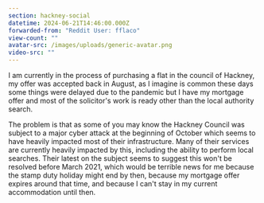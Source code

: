 ```yaml
---
section: hackney-social
datetime: 2024-06-21T14:46:00.000Z
forwarded-from: "Reddit User: fflaco"
view-count: ""
avatar-src: /images/uploads/generic-avatar.png
video-src: ""
---
```

I am currently in the process of purchasing a flat in the council of Hackney, my offer was accepted back in August, as I imagine is common these days some things were delayed due to the pandemic but I have my mortgage offer and most of the solicitor's work is ready other than the local authority search.

The problem is that as some of you may know the Hackney Council was subject to a major cyber attack at the beginning of October which seems to have heavily impacted most of their infrastructure. Many of their services are currently heavily impacted by this, including the ability to perform local searches. Their latest on the subject seems to suggest this won't be resolved before March 2021, which would be terrible news for me because the stamp duty holiday might end by then, because my mortgage offer expires around that time, and because I can't stay in my current accommodation until then.
